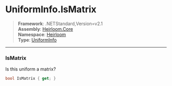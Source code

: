 # UniformInfo.IsMatrix

> **Framework**: .NETStandard,Version=v2.1  
> **Assembly**: [Heirloom.Core][0]  
> **Namespace**: [Heirloom][0]  
> **Type**: [UniformInfo][1]  

--------------------------------------------------------------------------------

### IsMatrix

Is this uniform a matrix?

```cs
bool IsMatrix { get; }
```

[0]: ../Heirloom.Core.md
[1]: Heirloom.UniformInfo.md
